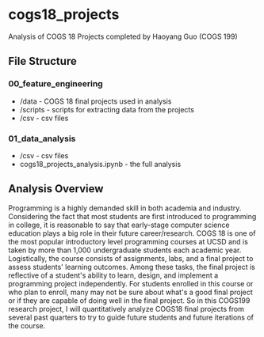 # cogs18_projects
Analysis of COGS 18 Projects completed by Haoyang Guo (COGS 199)

## File Structure
### 00_feature_engineering
- /data - COGS 18 final projects used in analysis
- /scripts - scripts for extracting data from the projects
- /csv - csv files

### 01_data_analysis
- /csv - csv files
- cogs18_projects_analysis.ipynb - the full analysis

## Analysis Overview
Programming is a highly demanded skill in both academia and industry. Considering the fact that most students are first introduced to programming in college, it is reasonable to say that early-stage computer science education plays a big role in their future career/research. COGS 18 is one of the most popular introductory level programming courses at UCSD and is taken by more than 1,000 undergraduate students each academic year. Logistically, the course consists of assignments, labs, and a final project to assess students' learning outcomes. Among these tasks, the final project is reflective of a student's ability to learn, design, and implement a programming project independently. For students enrolled in this course or who plan to enroll, many may not be sure about what's a good final project or if they are capable of doing well in the final project. So in this COGS199 research project, I will quantitatively analyze COGS18 final projects from several past quarters to try to guide future students and future iterations of the course.
